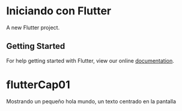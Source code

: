 # Iniciando con Flutter

A new Flutter project.

## Getting Started

For help getting started with Flutter, view our online
[documentation](https://flutter.io/).
# flutterCap01
Mostrando un pequeño hola mundo, un texto centrado en la pantalla

